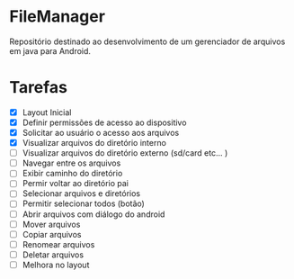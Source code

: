 # FileManager
Repositório destinado ao desenvolvimento de um gerenciador de arquivos em java para Android. 


# Tarefas

- [x] Layout Inicial 
- [x] Definir permissões de acesso ao dispositivo
- [x] Solicitar ao usuário o acesso aos arquivos 
- [x] Visualizar arquivos do diretório interno
- [ ] Visualizar arquivos do diretório externo (sd/card etc... )
- [ ] Navegar entre os arquivos
- [ ] Exibir caminho do diretório
- [ ] Permir voltar ao diretório pai
- [ ] Selecionar arquivos e diretórios 
- [ ] Permitir selecionar todos (botão)
- [ ] Abrir arquivos com diálogo do android
- [ ] Mover arquivos 
- [ ] Copiar arquivos
- [ ] Renomear arquivos
- [ ] Deletar arquivos
- [ ] Melhora no layout 
